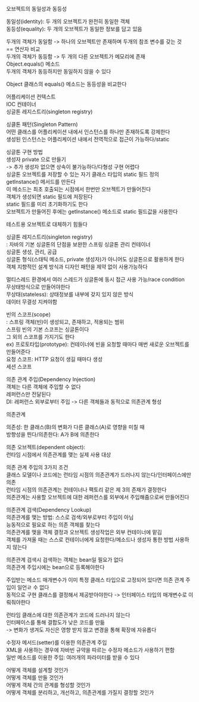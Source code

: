 오브젝트의 동일성과 동등성

동일성(identity): 두 개의 오브젝트가 완전히 동일한 객체<br>
동등성(equality): 두 개의 오브젝트가 동일한 정보를 담고 있음<br>

두개의 객체가 동일함 -> 하나의 오브젝트만 존재하며 두개의 참조 변수를 갖는 것<br>
== 연산자 비교<br>
두개의 객체가 동등함 -> 두 개의 다른 오브젝트가 메모리에 존재<br>
Object.equals() 메소드<br>
두개의 객체가 동등하지만 동일하지 않을 수 있다<br>

Object 클래스의 equals() 메소드는 동등성을 비교한다<br>

어플리케이션 컨텍스트<br>
IOC 컨테이너<br>
싱글톤 레지스트리(singleton registry)<br>

싱클톤 패턴(Singleton Pattern)<br>
어떤 클래스를 어플리케이션 내에서 인스턴스를 하나만 존재하도록 강제한다<br>
생성된 인스턴스는 어플리케이션 내에서 전역적으로 접근이 가능하다/static<br>

싱글톤 구현 방법<br>
생성자 private 으로 만들기<br>
-> 추가 생성자 없으면 상속이 불가능하다/다형성 구현 어렵다<br>
싱글톤 오브젝트를 저장할 수 있는 자기 클래스 타입의 static 필드 정의<br>
getInstance() 메서드를 만든다<br>
이 메소드는 최초 호출되는 시점에서 한번만 오브젝트가 만들어진다<br>
객체가 생성되면 static 필드에 저장된다<br>
static 필드를 미리 초기화하기도 한다<br>
오브젝트가 만들어진 후에는 getInstance() 메소드로 static 필드값을 사용한다<br>

테스트용 오브젝트로 대체하기 힘들다<br>

싱글톤 레지스트리(singleton registry)<br>
: 자바의 기본 싱글톤의 단점을 보완한 스프링 싱글톤 관리 컨테이너<br>
싱글톤 생성, 관리, 공급<br>
싱글톤 형식(스태틱 메소드, private 생성자)가 아니어도 싱글톤으로 활용하게 한다<br>
객체 지향적인 설계 방식과 디자인 패턴을 제약 없이 사용가능하다<br>

멀티스레드 환경에서 여러 스레드가 싱글톤에 동시 접근 사용 가능/race condition<br>
무상태방식으로 만들어야한다<br>
무상태(stateless): 상태정보를 내부에 갖지 있지 않은 방식<br>
데이터 무결성 지켜야함<br>

빈의 스코프(scope)<br>
: 스프링 객체(빈)이 생성되고, 존재하고, 적용되는 범위<br>
스프링 빈의 기본 스코프는 싱글톤이다<br>
그 외의 스코프를 가지기도 한다<br>
ex) 프로토타입(prototype): 컨테이너에 빈을 요청할 때마다 매번 새로운 오브젝트를 만들어준다<br>
요청 스코프: HTTP 요청이 생길 때마다 생성<br>
세션 스코프<br>

의존 관계 주입(Dependency Injection)<br>
객체는 다른 객체에 주입할 수 없다<br>
레퍼런스만 전달된다<br>
DI: 레퍼런스 외부로부터 주입 -> 다른 객체들과 동적으로 의존관계 형성<br>

의존관계<br>

의존성: 한 클래스(B)의 변화가 다른 클래스(A)로 영향을 미칠 때<br>
방향성을 띈다/의존한다: A가 B에 의존한다<br>

의존 오브젝트(dependent object):<br>
런타임 시점에서 의존관계를 맺는 실제 사용 대상<br>

의존 관계 주입의 3가지 조건<br>
클래스 모델이나 코드에는 런타임 시점의 의존관계가 드러나지 않는다/인터페이스에만 의존<br>
런타임 시점의 의존관계는 컨테이너나 팩토리 같은 제 3의 존재가 결정한다<br>
의존관계는 사용할 오브젝트에 대한 레퍼런스를 외부에서 주입해줌으로써 만들어진다<br>

의존관계 검색(Dependency Lookup)<br>
의존관계를 맺는 방법: 스스로 검색/외부로부터 주입이 아님<br>
능동적으로 필요로 하는 의존 객체를 찾는다<br>
의존관계를 맺을 객체 결정과 오브젝트 생성작업은 외부 컨테이너에 맡김<br>
객체를 가져올 때는 스스로 컨테이너에게 요청한다/메소드나 생성자 통한 방법 사용하지 않는다<br>

의존관계 검색시 검색하는 객체는 bean일 필요가 없다<br>
의존관계 주입시에는 bean으로 등록해야한다<br>

주입받는 메소드 매개변수가 이미 특정 클래스 타입으로 고정되어 있다면 의존 관계 주입이 일언ㄹ 수 없다<br>
동적으로 구현 클래스를 결정해서 제공받아야한다 -> 인터페이스 타입의 매개변수로 이뤄줘야한다<br>

런타임 클래스에 대한 의존관계가 코드에 드러나지 않는다<br>
인터페이스를 통해 결합도가 낮은 코드를 만듦<br>
-> 변화가 생겨도 자신은 영향 받지 않고 변경을 통해 확장에 자유롭다<br>

수정자 메서드(setter)를 이용한 의존관계 주입<br>
XML을 사용하는 경우에 자바빈 규약을 따르는 수정자 메소드가 사용하기 편함<br>
일반 메소드를 이용한 주입: 여러개의 파라미터를 받을 수 있다<br>

어떻게 객체를 설계할 것인가<br>
어떻게 객체를 만들 것인가<br>
어떻게 객체 간의 관계를 형성할 것인가<br>
어떻게 객체를 분리하고, 개선하고, 의존관계를 가질지 결정할 것인가<br>
